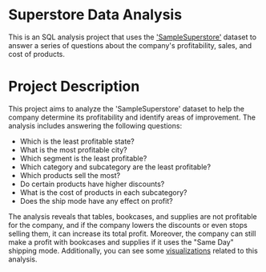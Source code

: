 # Superstore Data Analysis
This is an SQL analysis project that uses the ['SampleSuperstore'](https://www.kaggle.com/datasets/itssuru/super-store) dataset to answer a series of questions about the company's profitability, sales, and cost of products.
# Project Description
This project aims to analyze the 'SampleSuperstore' dataset to help the company determine its profitability and identify areas of improvement. The analysis includes answering the following questions:

* Which is the least profitable state?
* What is the most profitable city?
* Which segment is the least profitable?
* Which category and subcategory are the least profitable?
* Which products sell the most?
* Do certain products have higher discounts?
* What is the cost of products in each subcategory?
* Does the ship mode have any effect on profit?

The analysis reveals that tables, bookcases, and supplies are not profitable for the company, and if the company lowers the discounts or even stops selling them, it can increase its total profit. Moreover, the company can still make a profit with bookcases and supplies if it uses the "Same Day" shipping mode.
Additionally, you can see some [visualizations](https://public.tableau.com/app/profile/amiran.makharadze/viz/SuperStore_16766613466230/Dashboard1) related to this analysis.
